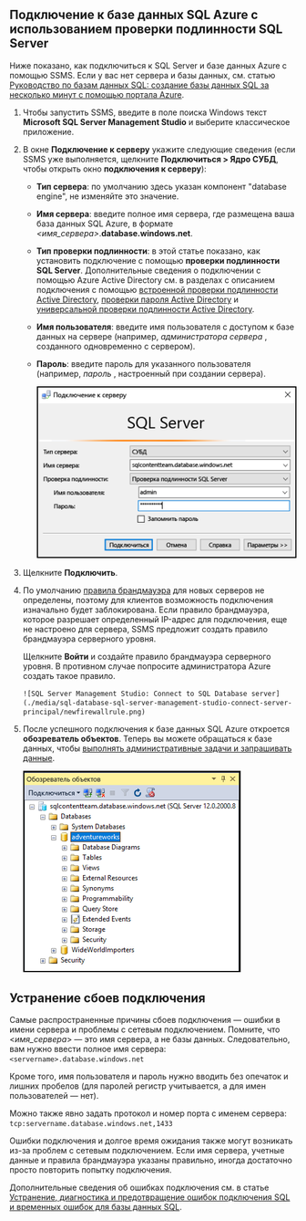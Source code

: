

## <a name="connect-to-azure-sql-database-using-sql-server-authentication"></a>Подключение к базе данных SQL Azure с использованием проверки подлинности SQL Server
Ниже показано, как подключиться к SQL Server и базе данных Azure с помощью SSMS. Если у вас нет сервера и базы данных, см. статью [Руководство по базам данных SQL: создание базы данных SQL за несколько минут с помощью портала Azure](../articles/sql-database/sql-database-get-started.md).

1. Чтобы запустить SSMS, введите в поле поиска Windows текст **Microsoft SQL Server Management Studio** и выберите классическое приложение.
2. В окне **Подключение к серверу** укажите следующие сведения (если SSMS уже выполняется, щелкните **Подключиться > Ядро СУБД**, чтобы открыть окно **подключения к серверу**):
   
   * **Тип сервера**: по умолчанию здесь указан компонент "database engine", не изменяйте это значение.
   * **Имя сервера**: введите полное имя сервера, где размещена ваша база данных SQL Azure, в формате *&lt;имя_сервера>*.**database.windows.net**.
   * **Тип проверки подлинности**: в этой статье показано, как установить подключение с помощью **проверки подлинности SQL Server**. Дополнительные сведения о подключении с помощью Azure Active Directory см. в разделах с описанием подключения с помощью [встроенной проверки подлинности Active Directory](../articles/sql-database/sql-database-aad-authentication.md#connect-using-active-directory-integrated-authentication), [проверки пароля Active Directory](../articles/sql-database/sql-database-aad-authentication.md#connect-using-active-directory-password-authentication) и [универсальной проверки подлинности Active Directory](../articles/sql-database/sql-database-ssms-mfa-authentication.md).
   * **Имя пользователя**: введите имя пользователя с доступом к базе данных на сервере (например, *администратора сервера* , созданного одновременно с сервером). 
   * **Пароль**: введите пароль для указанного пользователя (например, *пароль* , настроенный при создании сервера).
     
       ![SQL Server Management Studio: подключение к серверу базы данных SQL](./media/sql-database-sql-server-management-studio-connect-server-principal/connect.png)
3. Щелкните **Подключить**.
4. По умолчанию [правила брандмауэра](../articles/sql-database/sql-database-firewall-configure.md) для новых серверов не определены, поэтому для клиентов возможность подключения изначально будет заблокирована. Если правило брандмауэра, которое разрешает определенный IP-адрес для подключения, еще не настроено для сервера, SSMS предложит создать правило брандмауэра серверного уровня.
   
    Щелкните **Войти** и создайте правило брандмауэра серверного уровня. В противном случае попросите администратора Azure создать такое правило.
   
       ![SQL Server Management Studio: Connect to SQL Database server](./media/sql-database-sql-server-management-studio-connect-server-principal/newfirewallrule.png)
5. После успешного подключения к базе данных SQL Azure откроется **обозреватель объектов**. Теперь вы можете обращаться к базе данных, чтобы [выполнять административные задачи и запрашивать данные](../articles/sql-database/sql-database-manage-azure-ssms.md).
   
     ![новый брандмауэр на уровне сервера](./media/sql-database-sql-server-management-studio-connect-server-principal/connect-server-principal-5.png)

## <a name="troubleshoot-connection-failures"></a>Устранение сбоев подключения
Самые распространенные причины сбоев подключения — ошибки в имени сервера и проблемы с сетевым подключением. Помните, что <*имя_сервера*> — это имя сервера, а не базы данных. Следовательно, вам нужно ввести полное имя сервера: `<servername>.database.windows.net`

Кроме того, имя пользователя и пароль нужно вводить без опечаток и лишних пробелов (для паролей регистр учитывается, а для имен пользователей — нет). 

Можно также явно задать протокол и номер порта с именем сервера: `tcp:servername.database.windows.net,1433`

Ошибки подключения и долгое время ожидания также могут возникать из-за проблем с сетевым подключением. Если имя сервера, учетные данные и правила брандмауэра указаны правильно, иногда достаточно просто повторить попытку подключения.

Дополнительные сведения об ошибках подключения см. в статье [Устранение, диагностика и предотвращение ошибок подключения SQL и временных ошибок для базы данных SQL](../articles/sql-database/sql-database-connectivity-issues.md).

